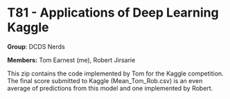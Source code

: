 # T81 - Applications of Deep Learning Kaggle

**Group**: DCDS Nerds

**Members:** Tom Earnest (me), Robert Jirsarie

This zip contains the code implemented by Tom for the Kaggle competition.  The final score submitted to Kaggle (Mean_Tom_Rob.csv) is an even average of predictions from this model and one implemented by Robert.
